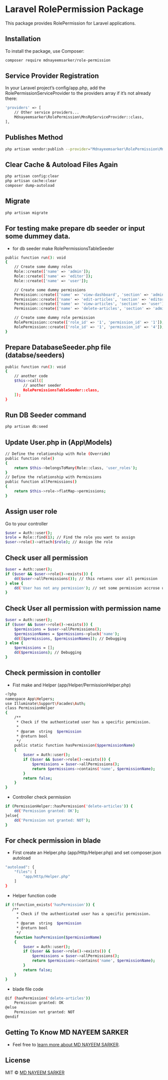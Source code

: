 # Laravel RolePermission Package

This package provides RolePermission for Laravel applications.

## Installation

To install the package, use Composer:

```bash
composer require mdnayeemsarker/role-permission
```

## Service Provider Registration
In your Laravel project’s config/app.php, add the RolePermissionServiceProvider to the providers array if it’s not already there:
```bash
'providers' => [
    // Other service providers...
    Mdnayeemsarker\RolePermission\MnsRpServiceProvider::class,
],
```

## Publishes Method
```bash
php artisan vendor:publish --provider="Mdnayeemsarker\RolePermission\MnsRpServiceProvider"
```

## Clear Cache & Autoload Files Again
```bash
php artisan config:clear
php artisan cache:clear
composer dump-autoload
```

## Migrate 
```bash
php artisan migrate
```

## For testing make prepare db seeder or input some dummey data.
* for db seeder make RolePermissionsTableSeeder
```bash
public function run(): void
{
    // Create some dummy roles
    Role::create(['name' => 'admin']);
    Role::create(['name' => 'editor']);
    Role::create(['name' => 'user']);

    // Create some dummy permissions
    Permission::create(['name' => 'view-dashboard', 'section' => 'admin']);
    Permission::create(['name' => 'edit-articles', 'section' => 'editor']);
    Permission::create(['name' => 'view-articles', 'section' => 'user']);
    Permission::create(['name' => 'delete-articles', 'section' => 'admin']);

    // Create some dummy role permission
    RolePermission::create(['role_id' => '1', 'permission_id' => '1']);
    RolePermission::create(['role_id' => '1', 'permission_id' => '4']);
}
```

## Prepare DatabaseSeeder.php file (databse/seeders)
```bash
public function run(): void
{
    // another code
    $this->call([
        // another seeder
        RolePermissionsTableSeeder::class,
    ]);
}
```
## Run DB Seeder command
```bash
php artisan db:seed
```

## Update User.php in (App\Models)
```bash
// Define the relationship with Role (Override)
public function role()
{
    return $this->belongsToMany(Role::class, 'user_roles');
}
// Define the relationship with Permissions
public function allPermissions()
{
    return $this->role->flatMap->permissions;
}
```

## Assign user role
Go to your controller
```bash
$user = Auth::user();
$role = Role::find(1); // Find the role you want to assign
$user->role()->attach($role); // Assign the role
```

## Check user all permission
```bash
$user = Auth::user();
if ($user && $user->role()->exists()) {
    dd($user->allPermissions()); // this retuens user all permission
} else {
    dd('User has not any permission'); // set some permission accrose user and check 
}
```

## Check User all permission with permission name
```bash
$user = Auth::user();
if ($user && $user->role()->exists()) {
    $permissions = $user->allPermissions();
    $permissionNames = $permissions->pluck('name');
    dd([$permissions, $permissionNames]); // Debugging
} else {
    $permissions = [];
    dd($permissions); // Debugging
}
```

## Check permission in contoller 
* Fist make and Helper (app/Helper/PermissionHelper.php)
```bash
<?php
namespace App\Helpers;
use Illuminate\Support\Facades\Auth;
class PermissionHelper
{
    /**
     * Check if the authenticated user has a specific permission.
     *
     * @param  string  $permission
     * @return bool
     */
    public static function hasPermission($ppermissionName)
    {
        $user = Auth::user();
        if ($user && $user->role()->exists()) {
            $permissions = $user->allPermissions();
            return $permissions->contains('name', $permissionName);
        }
        return false;
    }
}
```

* Controller check permission
```bash
if (PermissionHelper::hasPermission('delete-articles')) {
    dd('Permission granted: OK');
}else{
    dd('Permission not granted: NOT');
}
```

## For check permission in blade
* First create an Helper.php (app/Http/Helper.php) and set composer.json autoload
```bash
"autoload": {
    "files": [
        "app/Http/Helper.php"
    ]
}
```

* Helper function code
```bash
if (!function_exists('hasPermission')) {
   /**
     * Check if the authenticated user has a specific permission.
     *
     * @param  string  $permission
     * @return bool
     */
    function hasPermission($permissionName)
    {
        $user = Auth::user();
        if ($user && $user->role()->exists()) {
            $permissions = $user->allPermissions();
            return $permissions->contains('name', $permissionName);
        }
        return false;
    }
}
```

* blade file code
```bash
@if (hasPermission('delete-articles'))
    Permission granted: OK
@else
    Permission not granted: NOT 
@endif
```

## Getting To Know MD NAYEEM SARKER

* Feel free to [learn more about MD NAYEEM SARKER](https://github.com/mdnayeemsarker).


## License

MIT © [MD NAYEEM SARKER](https://github.com/mdnayeemsarker)